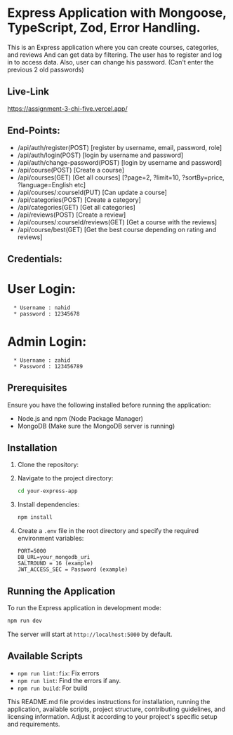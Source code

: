 
# Express Application with Mongoose, TypeScript, Zod, Error Handling.

This is an Express application where you can create courses, categories, and reviews And can get data by filtering. The user has to register and log in to access data. Also, user can change his password. (Can't enter the previous 2 old passwords)

## Live-Link 

https://assignment-3-chi-five.vercel.app/


## End-Points:

- /api/auth/register(POST) [register by username, email, password, role]
- /api/auth/login(POST) [login by username and password]
- /api/auth/change-password(POST) [login by username and password]
- /api/course(POST) [Create a course]
- /api/courses(GET) [Get all courses] [?page=2, ?limit=10, ?sortBy=price, ?language=English etc]
- /api/courses/:courseId(PUT) [Can update a course]
- /api/categories(POST) [Create a category]
- /api/categories(GET) [Get all categories]
- /api/reviews(POST) [Create a review]
- /api/courses/:courseId/reviews(GET) [Get a course with the reviews]
- /api/course/best(GET) [Get the best course depending on rating and reviews]


## Credentials:

   # User Login:
      * Username : nahid
      * password : 12345678
   # Admin Login:
      * Username : zahid
      * Password : 123456789


## Prerequisites

Ensure you have the following installed before running the application:

- Node.js and npm (Node Package Manager)
- MongoDB (Make sure the MongoDB server is running)

## Installation

1. Clone the repository:

2. Navigate to the project directory:

   ```bash
   cd your-express-app
   ```

3. Install dependencies:

   ```bash
   npm install
   ```

4. Create a `.env` file in the root directory and specify the required environment variables:

   ```env
   PORT=5000
   DB_URL=your_mongodb_uri
   SALTROUND = 16 (example)
   JWT_ACCESS_SEC = Password (example)
   ```

## Running the Application

To run the Express application in development mode:

```bash
npm run dev
```

The server will start at `http://localhost:5000` by default.

## Available Scripts

- `npm run lint:fix`: Fix errors
- `npm run lint`: Find the errors if any.
- `npm run build`: For build


This README.md file provides instructions for installation, running the application, available scripts, project structure, contributing guidelines, and licensing information. Adjust it according to your project's specific setup and requirements.
